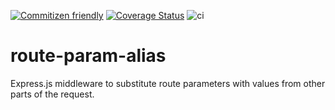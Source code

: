 [![Commitizen friendly](https://img.shields.io/badge/commitizen-friendly-brightgreen.svg)](http://commitizen.github.io/cz-cli/)
[![Coverage Status](https://coveralls.io/repos/github/Aposhian/route-param-alias/badge.svg?branch=master)](https://coveralls.io/github/Aposhian/route-param-alias?branch=master)
![ci](https://github.com/actions/ci/workflows/ci/badge.svg?event=push&branch=master)

# route-param-alias
Express.js middleware to substitute route parameters with values from other parts of the request.


